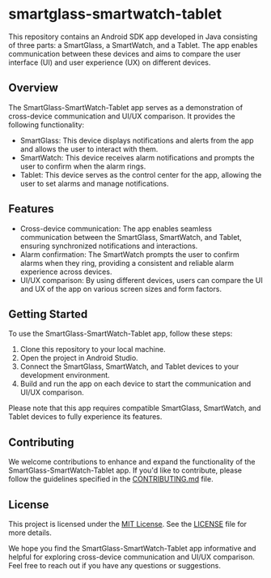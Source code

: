# smartglass-smartwatch-tablet

This repository contains an Android SDK app developed in Java consisting of three parts: a SmartGlass, a SmartWatch, and a Tablet. The app enables communication between these devices and aims to compare the user interface (UI) and user experience (UX) on different devices.

## Overview

The SmartGlass-SmartWatch-Tablet app serves as a demonstration of cross-device communication and UI/UX comparison. It provides the following functionality:

- SmartGlass: This device displays notifications and alerts from the app and allows the user to interact with them.
- SmartWatch: This device receives alarm notifications and prompts the user to confirm when the alarm rings.
- Tablet: This device serves as the control center for the app, allowing the user to set alarms and manage notifications.

## Features

- Cross-device communication: The app enables seamless communication between the SmartGlass, SmartWatch, and Tablet, ensuring synchronized notifications and interactions.
- Alarm confirmation: The SmartWatch prompts the user to confirm alarms when they ring, providing a consistent and reliable alarm experience across devices.
- UI/UX comparison: By using different devices, users can compare the UI and UX of the app on various screen sizes and form factors.

## Getting Started

To use the SmartGlass-SmartWatch-Tablet app, follow these steps:

1. Clone this repository to your local machine.
2. Open the project in Android Studio.
3. Connect the SmartGlass, SmartWatch, and Tablet devices to your development environment.
4. Build and run the app on each device to start the communication and UI/UX comparison.

Please note that this app requires compatible SmartGlass, SmartWatch, and Tablet devices to fully experience its features.

## Contributing

We welcome contributions to enhance and expand the functionality of the SmartGlass-SmartWatch-Tablet app. If you'd like to contribute, please follow the guidelines specified in the [CONTRIBUTING.md](CONTRIBUTING.md) file.

## License

This project is licensed under the [MIT License](LICENSE). See the [LICENSE](LICENSE) file for more details.

We hope you find the SmartGlass-SmartWatch-Tablet app informative and helpful for exploring cross-device communication and UI/UX comparison. Feel free to reach out if you have any questions or suggestions.